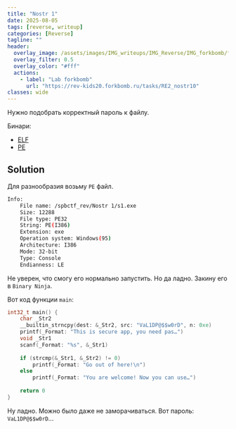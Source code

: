 ```yaml
---
title: "Nostr 1"
date: 2025-08-05
tags: [reverse, writeup]  
categories: [Reverse]
tagline: ""
header:
  overlay_image: /assets/images/IMG_writeups/IMG_Reverse/IMG_forkbomb/forkbomb_logo.jpg
  overlay_filter: 0.5 
  overlay_color: "#fff"
  actions:
    - label: "Lab forkbomb"
      url: "https://rev-kids20.forkbomb.ru/tasks/RE2_nostr10"
classes: wide
---
```


Нужно подобрать корректный пароль к файлу.

Бинари:

- [ELF](https://rev-kids20.forkbomb.ru/files/rev/re2/s1.out)
- [PE](https://rev-kids20.forkbomb.ru/files/rev/re2/s1.exe)

## Solution

Для разнообразия возьму `PE` файл.

```bash
Info:
    File name: /spbctf_rev/Nostr 1/s1.exe
    Size: 12288
    File type: PE32
    String: PE(I386)
    Extension: exe
    Operation system: Windows(95)
    Architecture: I386
    Mode: 32-bit
    Type: Console
    Endianness: LE
```

Не уверен, что смогу его нормально запустить. Но да ладно. Закину его в `Binary Ninja`.

Вот код функции `main`:

```c
int32_t main() {
    char _Str2
    __builtin_strncpy(dest: &_Str2, src: "VaL1DP@$$w0rD", n: 0xe)
    printf(_Format: "This is secure app, you need pas…")
    void _Str1
    scanf(_Format: "%s", &_Str1)
    
    if (strcmp(&_Str1, &_Str2) != 0)
        printf(_Format: "Go out of here!\n")
    else
        printf(_Format: "You are welcome! Now you can use…")
    
    return 0
}
```

Ну ладно. Можно было даже не заморачиваться. Вот пароль: `VaL1DP@$$w0rD`...
